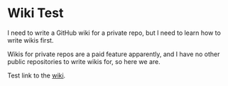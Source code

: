 # Wiki Test

I need to write a GitHub wiki for a private repo, but I need to learn how to write wikis first.

Wikis for private repos are a paid feature apparently, and I have no other public repositories to write wikis for, so here we are.

Test link to the [wiki](https://github.com/glitchfur/wiki-test/wiki).
